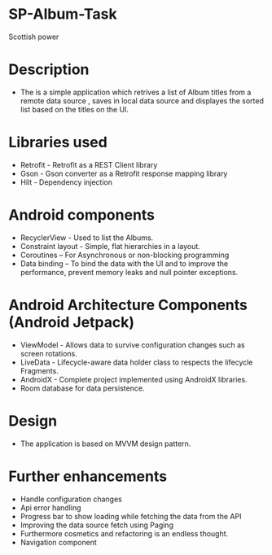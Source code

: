 # SP-Album-Task
Scottish power

# Description
* The is a simple application which retrives a list of Album titles from a remote data source , saves in local data source and displayes the sorted list based on the titles on the UI. 

# Libraries used
*	Retrofit - Retrofit as a REST Client library 
*	Gson - Gson converter as a Retrofit response mapping library
* Hilt - Dependency injection

# Android components
*	RecyclerView - Used to list the Albums.
*	Constraint layout - Simple, flat hierarchies in a layout.
*	Coroutines – For Asynchronous or non-blocking programming
*	Data binding – To bind the data with the UI and to improve the performance, prevent memory leaks and null pointer exceptions.

# Android Architecture Components (Android Jetpack)
*	ViewModel - Allows data to survive configuration changes such as screen rotations.
*	LiveData - Lifecycle-aware data holder class to respects the lifecycle Fragments.
*	AndroidX - Complete project implemented using AndroidX libraries.
*	Room database for data persistence.

# Design
*	The application is based on MVVM design pattern.

# Further enhancements
*	Handle configuration changes
*	Api error handling
*	Progress bar to show loading while fetching the data from the API
*	Improving the data source fetch using Paging 
*	Furthermore cosmetics and refactoring is an endless thought.
*	Navigation component



